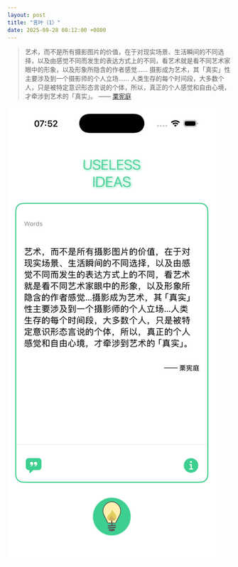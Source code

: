 ```yaml
---
layout: post
title: "言叶（1）"
date: 2025-09-28 08:12:00 +0800
---
```


> 艺术，而不是所有摄影图片的价值，在于对现实场景、生活瞬间的不同选择，以及由感觉不同而发生的表达方式上的不同，看艺术就是看不同艺术家眼中的形象，以及形象所隐含的作者感觉…… 摄影成为艺术，其「真实」性主要涉及到一个摄影师的个人立场…… 人类生存的每个时间段，大多数个人，只是被特定意识形态言说的个体，所以，真正的个人感觉和自由心境，才牵涉到艺术的「真实」。
> —— [栗宪庭](https://www.gdmoa.org/exhibition/exhibitions/2008/xgwd_2008/200803/t20080310_6941.shtml)

![1](/assets/images/2025/09/28/1.png)
